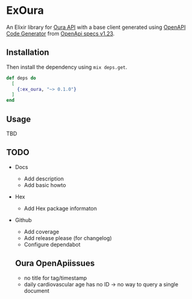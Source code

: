 # ExOura

An Elixir library for [Oura API](https://cloud.ouraring.com/v2/docs) with a base client generated using [OpenAPI Code Generator](https://github.com/aj-foster/open-api-generator) from [OpenApi specs v1.23](https://cloud.ouraring.com/v2/static/json/openapi-1.23.json).

## Installation

Then install the dependency using `mix deps.get`.

```elixir
def deps do
  [
    {:ex_oura, "~> 0.1.0"}
  ]
end
```


## Usage

TBD

## TODO
- Docs
  - Add description
  - Add basic howto
- Hex
  - Add Hex package informaton
- Github
  - Add coverage
  - Add release please (for changelog)
  - Configure dependabot

  ## Oura OpenApiissues

  - no title for tag/timestamp
  - daily cardiovascular age has no ID -> no way to query a single document 